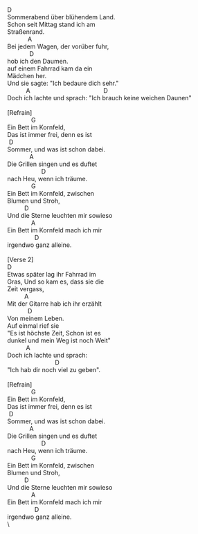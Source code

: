\
D\
Sommerabend&nbsp;über&nbsp;blühendem&nbsp;Land.\
Schon&nbsp;seit&nbsp;Mittag&nbsp;stand&nbsp;ich&nbsp;am&nbsp;\
Straßenrand.\
&nbsp;&nbsp;&nbsp;&nbsp;&nbsp;&nbsp;&nbsp;&nbsp;&nbsp;&nbsp;&nbsp;&nbsp;A\
Bei&nbsp;jedem&nbsp;Wagen,&nbsp;der&nbsp;vorüber&nbsp;fuhr,\
&nbsp;&nbsp;&nbsp;&nbsp;&nbsp;&nbsp;&nbsp;&nbsp;&nbsp;&nbsp;&nbsp;&nbsp;&nbsp;D\
hob&nbsp;ich&nbsp;den&nbsp;Daumen.\
auf&nbsp;einem&nbsp;Fahrrad&nbsp;kam&nbsp;da&nbsp;ein&nbsp;\
Mädchen&nbsp;her.\
Und&nbsp;sie&nbsp;sagte:&nbsp;"Ich&nbsp;bedaure&nbsp;dich&nbsp;sehr."\
&nbsp;&nbsp;&nbsp;&nbsp;&nbsp;&nbsp;&nbsp;&nbsp;&nbsp;&nbsp;&nbsp;A&nbsp;&nbsp;&nbsp;&nbsp;&nbsp;&nbsp;&nbsp;&nbsp;&nbsp;&nbsp;&nbsp;&nbsp;&nbsp;&nbsp;&nbsp;&nbsp;&nbsp;&nbsp;&nbsp;&nbsp;&nbsp;&nbsp;&nbsp;&nbsp;&nbsp;&nbsp;&nbsp;&nbsp;&nbsp;&nbsp;&nbsp;&nbsp;&nbsp;&nbsp;&nbsp;&nbsp;&nbsp;&nbsp;&nbsp;&nbsp;&nbsp;&nbsp;&nbsp;D\
Doch&nbsp;ich&nbsp;lachte&nbsp;und&nbsp;sprach:&nbsp;"Ich&nbsp;brauch&nbsp;keine&nbsp;weichen&nbsp;Daunen"\
\
[Refrain]\
&nbsp;&nbsp;&nbsp;&nbsp;&nbsp;&nbsp;&nbsp;&nbsp;&nbsp;&nbsp;&nbsp;&nbsp;&nbsp;&nbsp;G\
Ein&nbsp;Bett&nbsp;im&nbsp;Kornfeld,\
Das&nbsp;ist&nbsp;immer&nbsp;frei,&nbsp;denn&nbsp;es&nbsp;ist\
&nbsp;D\
Sommer,&nbsp;und&nbsp;was&nbsp;ist&nbsp;schon&nbsp;dabei.\
&nbsp;&nbsp;&nbsp;&nbsp;&nbsp;&nbsp;&nbsp;&nbsp;&nbsp;&nbsp;&nbsp;&nbsp;&nbsp;A\
Die&nbsp;Grillen&nbsp;singen&nbsp;und&nbsp;es&nbsp;duftet&nbsp;\
&nbsp;&nbsp;&nbsp;&nbsp;&nbsp;&nbsp;&nbsp;&nbsp;&nbsp;&nbsp;&nbsp;&nbsp;&nbsp;&nbsp;&nbsp;&nbsp;&nbsp;&nbsp;&nbsp;&nbsp;D\
nach&nbsp;Heu,&nbsp;wenn&nbsp;ich&nbsp;träume.\
&nbsp;&nbsp;&nbsp;&nbsp;&nbsp;&nbsp;&nbsp;&nbsp;&nbsp;&nbsp;&nbsp;&nbsp;&nbsp;&nbsp;G\
Ein&nbsp;Bett&nbsp;im&nbsp;Kornfeld,&nbsp;zwischen&nbsp;\
Blumen&nbsp;und&nbsp;Stroh,\
&nbsp;&nbsp;&nbsp;&nbsp;&nbsp;&nbsp;&nbsp;&nbsp;&nbsp;&nbsp;D\
Und&nbsp;die&nbsp;Sterne&nbsp;leuchten&nbsp;mir&nbsp;sowieso\
&nbsp;&nbsp;&nbsp;&nbsp;&nbsp;&nbsp;&nbsp;&nbsp;&nbsp;&nbsp;&nbsp;&nbsp;&nbsp;&nbsp;A\
Ein&nbsp;Bett&nbsp;im&nbsp;Kornfeld&nbsp;mach&nbsp;ich&nbsp;mir&nbsp;\
&nbsp;&nbsp;&nbsp;&nbsp;&nbsp;&nbsp;&nbsp;&nbsp;&nbsp;&nbsp;&nbsp;&nbsp;&nbsp;&nbsp;&nbsp;&nbsp;D\
irgendwo&nbsp;ganz&nbsp;alleine.\
\
[Verse&nbsp;2]\
D\
Etwas&nbsp;später&nbsp;lag&nbsp;ihr&nbsp;Fahrrad&nbsp;im&nbsp;\
Gras,&nbsp;Und&nbsp;so&nbsp;kam&nbsp;es,&nbsp;dass&nbsp;sie&nbsp;die&nbsp;\
Zeit&nbsp;vergass,\
&nbsp;&nbsp;&nbsp;&nbsp;&nbsp;&nbsp;&nbsp;&nbsp;&nbsp;&nbsp;A\
Mit&nbsp;der&nbsp;Gitarre&nbsp;hab&nbsp;ich&nbsp;ihr&nbsp;erzählt\
&nbsp;&nbsp;&nbsp;&nbsp;&nbsp;&nbsp;&nbsp;&nbsp;&nbsp;&nbsp;&nbsp;&nbsp;D\
Von&nbsp;meinem&nbsp;Leben.\
Auf&nbsp;einmal&nbsp;rief&nbsp;sie\
"Es&nbsp;ist&nbsp;höchste&nbsp;Zeit,&nbsp;Schon&nbsp;ist&nbsp;es&nbsp;\
dunkel&nbsp;und&nbsp;mein&nbsp;Weg&nbsp;ist&nbsp;noch&nbsp;Weit"\
&nbsp;&nbsp;&nbsp;&nbsp;&nbsp;&nbsp;&nbsp;&nbsp;&nbsp;&nbsp;&nbsp;A\
Doch&nbsp;ich&nbsp;lachte&nbsp;und&nbsp;sprach:\
&nbsp;&nbsp;&nbsp;&nbsp;&nbsp;&nbsp;&nbsp;&nbsp;&nbsp;&nbsp;&nbsp;&nbsp;&nbsp;&nbsp;&nbsp;&nbsp;&nbsp;&nbsp;&nbsp;&nbsp;&nbsp;&nbsp;&nbsp;&nbsp;&nbsp;&nbsp;&nbsp;&nbsp;D\
"Ich&nbsp;hab&nbsp;dir&nbsp;noch&nbsp;viel&nbsp;zu&nbsp;geben".\
\
[Refrain]\
&nbsp;&nbsp;&nbsp;&nbsp;&nbsp;&nbsp;&nbsp;&nbsp;&nbsp;&nbsp;&nbsp;&nbsp;&nbsp;&nbsp;G\
Ein&nbsp;Bett&nbsp;im&nbsp;Kornfeld,\
Das&nbsp;ist&nbsp;immer&nbsp;frei,&nbsp;denn&nbsp;es&nbsp;ist\
&nbsp;D\
Sommer,&nbsp;und&nbsp;was&nbsp;ist&nbsp;schon&nbsp;dabei.\
&nbsp;&nbsp;&nbsp;&nbsp;&nbsp;&nbsp;&nbsp;&nbsp;&nbsp;&nbsp;&nbsp;&nbsp;&nbsp;A\
Die&nbsp;Grillen&nbsp;singen&nbsp;und&nbsp;es&nbsp;duftet&nbsp;\
&nbsp;&nbsp;&nbsp;&nbsp;&nbsp;&nbsp;&nbsp;&nbsp;&nbsp;&nbsp;&nbsp;&nbsp;&nbsp;&nbsp;&nbsp;&nbsp;&nbsp;&nbsp;&nbsp;&nbsp;D\
nach&nbsp;Heu,&nbsp;wenn&nbsp;ich&nbsp;träume.\
&nbsp;&nbsp;&nbsp;&nbsp;&nbsp;&nbsp;&nbsp;&nbsp;&nbsp;&nbsp;&nbsp;&nbsp;&nbsp;&nbsp;G\
Ein&nbsp;Bett&nbsp;im&nbsp;Kornfeld,&nbsp;zwischen&nbsp;\
Blumen&nbsp;und&nbsp;Stroh,\
&nbsp;&nbsp;&nbsp;&nbsp;&nbsp;&nbsp;&nbsp;&nbsp;&nbsp;&nbsp;D\
Und&nbsp;die&nbsp;Sterne&nbsp;leuchten&nbsp;mir&nbsp;sowieso\
&nbsp;&nbsp;&nbsp;&nbsp;&nbsp;&nbsp;&nbsp;&nbsp;&nbsp;&nbsp;&nbsp;&nbsp;&nbsp;&nbsp;A\
Ein&nbsp;Bett&nbsp;im&nbsp;Kornfeld&nbsp;mach&nbsp;ich&nbsp;mir&nbsp;\
&nbsp;&nbsp;&nbsp;&nbsp;&nbsp;&nbsp;&nbsp;&nbsp;&nbsp;&nbsp;&nbsp;&nbsp;&nbsp;&nbsp;&nbsp;&nbsp;D\
irgendwo&nbsp;ganz&nbsp;alleine.\
\
